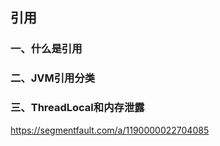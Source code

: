 ## 引用

### 一、什么是引用

### 二、JVM引用分类

### 三、ThreadLocal和内存泄露

https://segmentfault.com/a/1190000022704085





